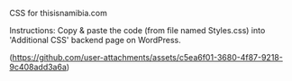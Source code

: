 CSS for thisisnamibia.com

Instructions:
Copy & paste the code (from file named Styles.css) into 'Additional CSS' backend page on WordPress.

(https://github.com/user-attachments/assets/c5ea6f01-3680-4f87-9218-9c408add3a6a)
